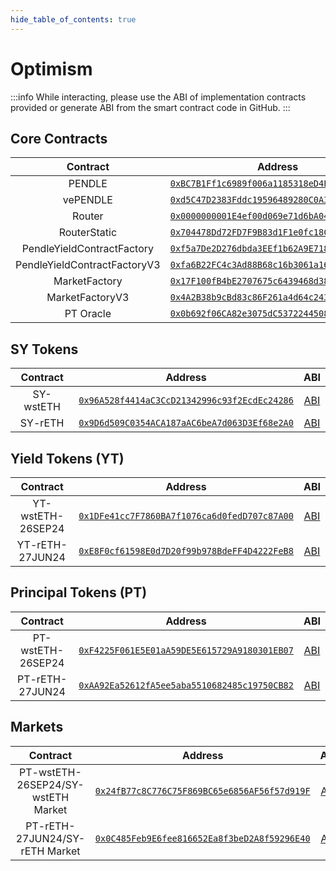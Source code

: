 ```yaml
---
hide_table_of_contents: true
---
```


# Optimism

:::info
While interacting, please use the ABI of implementation contracts provided or generate ABI from the smart contract code in GitHub.
:::

## Core Contracts

|           Contract           |                                                              Address                                                               |                                                                    ABI                                                                    |
| :--------------------------: | :--------------------------------------------------------------------------------------------------------------------------------: | :---------------------------------------------------------------------------------------------------------------------------------------: |
|            PENDLE            |  [`0xBC7B1Ff1c6989f006a1185318eD4E7b5796e66E1`](https://optimistic.etherscan.io/token/0xBC7B1Ff1c6989f006a1185318eD4E7b5796e66E1)  | [ABI](http://api-optimistic.etherscan.io/api?module=contract&action=getabi&address=0xBC7B1Ff1c6989f006a1185318eD4E7b5796e66E1&format=raw) |
|           vePENDLE           |  [`0xd5C47D2383Fddc19596489280C0A33AC42b2bB18`](https://optimistic.etherscan.io/token/0xd5C47D2383Fddc19596489280C0A33AC42b2bB18)  | [ABI](http://api-optimistic.etherscan.io/api?module=contract&action=getabi&address=0xd5C47D2383Fddc19596489280C0A33AC42b2bB18&format=raw) |
|            Router            | [`0x0000000001E4ef00d069e71d6bA041b0A16F7eA0`](https://optimistic.etherscan.io/address/0x0000000001E4ef00d069e71d6bA041b0A16F7eA0) | [ABI](http://api-optimistic.etherscan.io/api?module=contract&action=getabi&address=0x0000000001E4ef00d069e71d6bA041b0A16F7eA0&format=raw) |  |
|         RouterStatic         | [`0x704478Dd72FD7F9B83d1F1e0fc18C14B54F034d0`](https://optimistic.etherscan.io/address/0x704478Dd72FD7F9B83d1F1e0fc18C14B54F034d0) | [ABI](http://api-optimistic.etherscan.io/api?module=contract&action=getabi&address=0x704478Dd72FD7F9B83d1F1e0fc18C14B54F034d0&format=raw) |  |
|  PendleYieldContractFactory  | [`0xf5a7De2D276dbda3EEf1b62A9E718EFf4d29dDC8`](https://optimistic.etherscan.io/address/0xf5a7De2D276dbda3EEf1b62A9E718EFf4d29dDC8) | [ABI](http://api-optimistic.etherscan.io/api?module=contract&action=getabi&address=0xf5a7De2D276dbda3EEf1b62A9E718EFf4d29dDC8&format=raw) |
| PendleYieldContractFactoryV3 | [`0xfa6B22FC4c3Ad88B68c16b3061a16b1714F6Bd57`](https://optimistic.etherscan.io/address/0xfa6B22FC4c3Ad88B68c16b3061a16b1714F6Bd57) | [ABI](http://api-optimistic.etherscan.io/api?module=contract&action=getabi&address=0xfa6B22FC4c3Ad88B68c16b3061a16b1714F6Bd57&format=raw) |
|        MarketFactory         | [`0x17F100fB4bE2707675c6439468d38249DD993d58`](https://optimistic.etherscan.io/address/0x17F100fB4bE2707675c6439468d38249DD993d58) | [ABI](http://api-optimistic.etherscan.io/api?module=contract&action=getabi&address=0x17F100fB4bE2707675c6439468d38249DD993d58&format=raw) |
|       MarketFactoryV3        | [`0x4A2B38b9cBd83c86F261a4d64c243795D4d44aBC`](https://optimistic.etherscan.io/address/0x4A2B38b9cBd83c86F261a4d64c243795D4d44aBC) | [ABI](http://api-optimistic.etherscan.io/api?module=contract&action=getabi&address=0x4A2B38b9cBd83c86F261a4d64c243795D4d44aBC&format=raw) |
|          PT Oracle           | [`0x0b692f06CA82e3075dC537224450885Fd138e655`](https://optimistic.etherscan.io/address/0x0b692f06CA82e3075dC537224450885Fd138e655) | [ABI](http://api-optimistic.etherscan.io/api?module=contract&action=getabi&address=0x0b692f06CA82e3075dC537224450885Fd138e655&format=raw) |

## SY Tokens
| Contract  |                                                              Address                                                               |                                                                    ABI                                                                    |
| :-------: | :--------------------------------------------------------------------------------------------------------------------------------: | :---------------------------------------------------------------------------------------------------------------------------------------: |
| SY-wstETH | [`0x96A528f4414aC3CcD21342996c93f2EcdEc24286`](https://optimistic.etherscan.io/address/0x96A528f4414aC3CcD21342996c93f2EcdEc24286) | [ABI](http://api-optimistic.etherscan.io/api?module=contract&action=getabi&address=0x96A528f4414aC3CcD21342996c93f2EcdEc24286&format=raw) |
|  SY-rETH  | [`0x9D6d509C0354ACA187aAC6beA7d063D3Ef68e2A0`](https://optimistic.etherscan.io/address/0x9D6d509C0354ACA187aAC6beA7d063D3Ef68e2A0) | [ABI](http://api-optimistic.etherscan.io/api?module=contract&action=getabi&address=0x9D6d509C0354ACA187aAC6beA7d063D3Ef68e2A0&format=raw) |

## Yield Tokens (YT)

|     Contract      |                                                              Address                                                               |                                                                    ABI                                                                    |
| :---------------: | :--------------------------------------------------------------------------------------------------------------------------------: | :---------------------------------------------------------------------------------------------------------------------------------------: |
| YT-wstETH-26SEP24 | [`0x1DFe41cc7F7860BA7f1076ca6d0fedD707c87A00`](https://optimistic.etherscan.io/address/0x1DFe41cc7F7860BA7f1076ca6d0fedD707c87A00) | [ABI](http://api-optimistic.etherscan.io/api?module=contract&action=getabi&address=0x1DFe41cc7F7860BA7f1076ca6d0fedD707c87A00&format=raw) |
|  YT-rETH-27JUN24  | [`0xE8F0cf61598E0d7D20f99b978BdeFF4D4222FeB8`](https://optimistic.etherscan.io/address/0xE8F0cf61598E0d7D20f99b978BdeFF4D4222FeB8) | [ABI](http://api-optimistic.etherscan.io/api?module=contract&action=getabi&address=0xE8F0cf61598E0d7D20f99b978BdeFF4D4222FeB8&format=raw) |

## Principal Tokens (PT)

|     Contract      |                                                              Address                                                               |                                                                    ABI                                                                    |
| :---------------: | :--------------------------------------------------------------------------------------------------------------------------------: | :---------------------------------------------------------------------------------------------------------------------------------------: |
| PT-wstETH-26SEP24 | [`0xF4225F061E5E01aA59DE5E615729A9180301EB07`](https://optimistic.etherscan.io/address/0xF4225F061E5E01aA59DE5E615729A9180301EB07) | [ABI](http://api-optimistic.etherscan.io/api?module=contract&action=getabi&address=0xF4225F061E5E01aA59DE5E615729A9180301EB07&format=raw) |
|  PT-rETH-27JUN24  | [`0xAA92Ea52612fA5ee5aba5510682485c19750CB82`](https://optimistic.etherscan.io/address/0xAA92Ea52612fA5ee5aba5510682485c19750CB82) | [ABI](http://api-optimistic.etherscan.io/api?module=contract&action=getabi&address=0xAA92Ea52612fA5ee5aba5510682485c19750CB82&format=raw) |


## Markets

|              Contract              |                                                              Address                                                               |                                                                    ABI                                                                    |
| :--------------------------------: | :--------------------------------------------------------------------------------------------------------------------------------: | :---------------------------------------------------------------------------------------------------------------------------------------: |
| PT-wstETH-26SEP24/SY-wstETH Market | [`0x24fB77c8C776C75F869BC65e6856AF56f57d919F`](https://optimistic.etherscan.io/address/0x24fB77c8C776C75F869BC65e6856AF56f57d919F) | [ABI](http://api-optimistic.etherscan.io/api?module=contract&action=getabi&address=0x24fB77c8C776C75F869BC65e6856AF56f57d919F&format=raw) |
|   PT-rETH-27JUN24/SY-rETH Market   | [`0x0C485Feb9E6fee816652Ea8f3beD2A8f59296E40`](https://optimistic.etherscan.io/address/0x0C485Feb9E6fee816652Ea8f3beD2A8f59296E40) | [ABI](http://api-optimistic.etherscan.io/api?module=contract&action=getabi&address=0x0C485Feb9E6fee816652Ea8f3beD2A8f59296E40&format=raw) |
